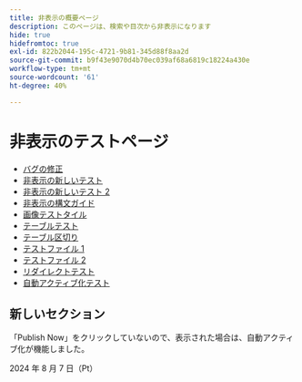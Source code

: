 ```yaml
---
title: 非表示の概要ページ
description: このページは、検索や目次から非表示になります
hide: true
hidefromtoc: true
exl-id: 822b2044-195c-4721-9b81-345d88f8aa2d
source-git-commit: b9f43e9070d4b70ec039af68a6819c18224a430e
workflow-type: tm+mt
source-wordcount: '61'
ht-degree: 40%

---
```


# 非表示のテストページ

+ [バグの修正](hidden/bug-fixes.md)
+ [非表示の新しいテスト](hidden-new-test.md)
+ [非表示の新しいテスト 2](hidden-new-test-2.md)
+ [非表示の構文ガイド](hidden/syntax-style-guide.md)
+ [画像テストタイル](hidden/test-page.md)
+ [テーブルテスト](hidden/tables.md)
+ [テーブル区切り](hidden/table-breaks.md)
+ [テストファイル 1](hidden/note-test.md)
+ [テストファイル 2](hidden-test.md)
+ [リダイレクトテスト](hidden/test-redirection.md)
+ [自動アクティブ化テスト](hidden/autoactivate.md)

## 新しいセクション

「Publish Now」をクリックしていないので、表示された場合は、自動アクティブ化が機能しました。

2024 年 8 月 7 日（Pt）
